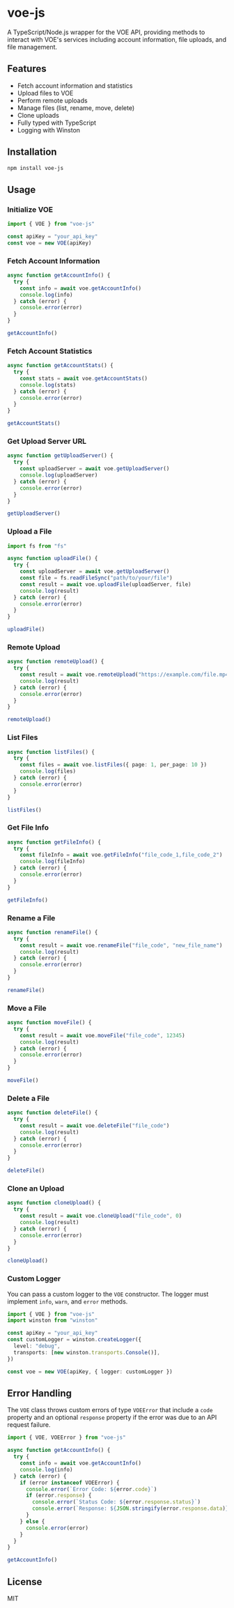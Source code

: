 # voe-js

A TypeScript/Node.js wrapper for the VOE API, providing methods to interact with VOE's services including account information, file uploads, and file management.

## Features

- Fetch account information and statistics
- Upload files to VOE
- Perform remote uploads
- Manage files (list, rename, move, delete)
- Clone uploads
- Fully typed with TypeScript
- Logging with Winston

## Installation

```bash
npm install voe-js
```

## Usage

### Initialize VOE

```typescript
import { VOE } from "voe-js"

const apiKey = "your_api_key"
const voe = new VOE(apiKey)
```

### Fetch Account Information

```typescript
async function getAccountInfo() {
  try {
    const info = await voe.getAccountInfo()
    console.log(info)
  } catch (error) {
    console.error(error)
  }
}

getAccountInfo()
```

### Fetch Account Statistics

```typescript
async function getAccountStats() {
  try {
    const stats = await voe.getAccountStats()
    console.log(stats)
  } catch (error) {
    console.error(error)
  }
}

getAccountStats()
```

### Get Upload Server URL

```typescript
async function getUploadServer() {
  try {
    const uploadServer = await voe.getUploadServer()
    console.log(uploadServer)
  } catch (error) {
    console.error(error)
  }
}

getUploadServer()
```

### Upload a File

```typescript
import fs from "fs"

async function uploadFile() {
  try {
    const uploadServer = await voe.getUploadServer()
    const file = fs.readFileSync("path/to/your/file")
    const result = await voe.uploadFile(uploadServer, file)
    console.log(result)
  } catch (error) {
    console.error(error)
  }
}

uploadFile()
```

### Remote Upload

```typescript
async function remoteUpload() {
  try {
    const result = await voe.remoteUpload("https://example.com/file.mp4")
    console.log(result)
  } catch (error) {
    console.error(error)
  }
}

remoteUpload()
```

### List Files

```typescript
async function listFiles() {
  try {
    const files = await voe.listFiles({ page: 1, per_page: 10 })
    console.log(files)
  } catch (error) {
    console.error(error)
  }
}

listFiles()
```

### Get File Info

```typescript
async function getFileInfo() {
  try {
    const fileInfo = await voe.getFileInfo("file_code_1,file_code_2")
    console.log(fileInfo)
  } catch (error) {
    console.error(error)
  }
}

getFileInfo()
```

### Rename a File

```typescript
async function renameFile() {
  try {
    const result = await voe.renameFile("file_code", "new_file_name")
    console.log(result)
  } catch (error) {
    console.error(error)
  }
}

renameFile()
```

### Move a File

```typescript
async function moveFile() {
  try {
    const result = await voe.moveFile("file_code", 12345)
    console.log(result)
  } catch (error) {
    console.error(error)
  }
}

moveFile()
```

### Delete a File

```typescript
async function deleteFile() {
  try {
    const result = await voe.deleteFile("file_code")
    console.log(result)
  } catch (error) {
    console.error(error)
  }
}

deleteFile()
```

### Clone an Upload

```typescript
async function cloneUpload() {
  try {
    const result = await voe.cloneUpload("file_code", 0)
    console.log(result)
  } catch (error) {
    console.error(error)
  }
}

cloneUpload()
```

### Custom Logger

You can pass a custom logger to the `VOE` constructor. The logger must implement `info`, `warn`, and `error` methods.

```typescript
import { VOE } from "voe-js"
import winston from "winston"

const apiKey = "your_api_key"
const customLogger = winston.createLogger({
  level: "debug",
  transports: [new winston.transports.Console()],
})

const voe = new VOE(apiKey, { logger: customLogger })
```

## Error Handling

The `VOE` class throws custom errors of type `VOEError` that include a `code` property and an optional `response` property if the error was due to an API request failure.

```typescript
import { VOE, VOEError } from "voe-js"

async function getAccountInfo() {
  try {
    const info = await voe.getAccountInfo()
    console.log(info)
  } catch (error) {
    if (error instanceof VOEError) {
      console.error(`Error Code: ${error.code}`)
      if (error.response) {
        console.error(`Status Code: ${error.response.status}`)
        console.error(`Response: ${JSON.stringify(error.response.data)}`)
      }
    } else {
      console.error(error)
    }
  }
}

getAccountInfo()
```

## License

MIT
